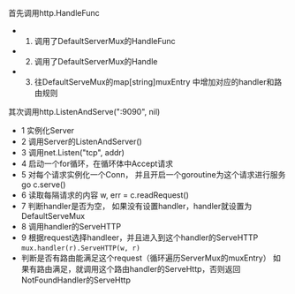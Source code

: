 
首先调用http.HandleFunc
- 1. 调用了DefaultServerMux的HandleFunc
- 2. 调用了DefaultServerMux的Handle
- 3. 往DefaultServeMux的map[string]muxEntry 中增加对应的handler和路由规则



其次调用http.ListenAndServe(":9090", nil)
- 1 实例化Server
- 2 调用Server的ListenAndServer()
- 3 调用net.Listen("tcp", addr)
- 4 启动一个for循环，在循环体中Accept请求
- 5 对每个请求实例化一个Conn， 并且开启一个goroutine为这个请求进行服务go c.serve()
- 6 读取每隔请求的内容 w, err = c.readRequest()
- 7 判断handler是否为空， 如果没有设置handler，handler就设置为DefaultServeMux
- 8 调用handler的ServeHTTP
- 9 根据request选择handleer，并且进入到这个handler的ServeHTTP `mux.handler(r).ServeHTTP(w, r)`
- 判断是否有路由能满足这个request（循环遍历ServerMux的muxEntry）
  如果有路由满足，就调用这个路由handler的ServeHttp，否则返回NotFoundHandler的ServeHttp
